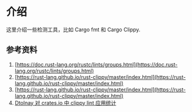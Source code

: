 # 介绍

这里介绍一些检测工具，比如 Cargo fmt 和 Cargo Clippy.



## 参考资料

1. [https://doc.rust-lang.org/rustc/lints/groups.html](https://doc.rust-lang.org/rustc/lints/groups.html)
2. [https://rust-lang.github.io/rust-clippy/master/index.html](https://rust-lang.github.io/rust-clippy/master/index.html)
3. [https://rust-lang.github.io/rust-clippy/master/index.html](https://rust-lang.github.io/rust-clippy/master/index.html)
4. [Dtolnay 对 crates.io 中 clippy lint 应用统计](https://github.com/dtolnay/noisy-clippy)